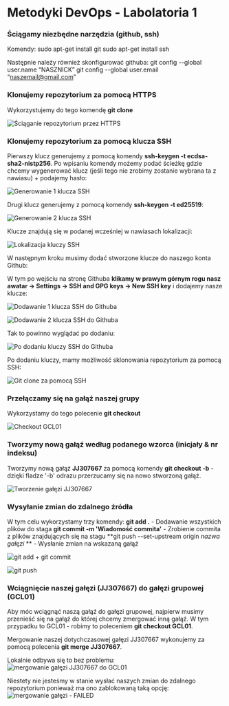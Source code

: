 # Metodyki DevOps - Labolatoria 1

### Ściągamy niezbędne narzędzia (github, ssh)
Komendy:
sudo apt-get install git
sudo apt-get install ssh

Następnie należy również skonfigurować githuba:
git config --global user.name “NASZNICK”
git config --global user.email “naszemail@gmail.com”

### Klonujemy repozytorium za pomocą HTTPS

Wykorzystujemy do tego komendę **git clone**

![Ściąganie repozytorium przez HTTPS](screenshots/1.PNG)

### Klonujemy repozytorium za pomocą klucza SSH

Pierwszy klucz generujemy z pomocą komendy **ssh-keygen -t ecdsa-sha2-nistp256**. Po wpisaniu komendy możemy podać ścieżkę gdzie chcemy wygenerować klucz (jeśli tego nie zrobimy zostanie wybrana ta z nawiasu) + podajemy hasło:

![Generowanie 1 klucza SSH](screenshots/2.PNG)

Drugi klucz generujemy z pomocą komendy **ssh-keygen -t ed25519**:

![Generowanie 2 klucza SSH](screenshots/3.PNG)

Klucze znajdują się w podanej wcześniej w nawiasach lokalizacji:

![Lokalizacja kluczy SSH](screenshots/4.PNG)

W następnym kroku musimy dodać stworzone klucze do naszego konta Github:

W tym po wejściu na stronę Githuba **klikamy w prawym górnym rogu nasz awatar -> Settings -> SSH and GPG keys -> New SSH key** i dodajemy nasze klucze:

![Dodawanie 1 klucza SSH do Githuba](screenshots/5.PNG)

![Dodawanie 2 klucza SSH do Githuba](screenshots/6.PNG)

Tak to powinno wyglądać po dodaniu:

![Po dodaniu kluczy SSH do Githuba](screenshots/7.PNG)

Po dodaniu kluczy, mamy możliwość sklonowania repozytorium za pomocą SSH:

![Git clone za pomocą SSH](screenshots/8.PNG)

### Przełączamy się na gałąź naszej grupy
Wykorzystamy do tego polecenie **git checkout**

![Checkout GCL01](screenshots/9.PNG)

### Tworzymy nową gałąź według podanego wzorca (inicjały & nr indeksu)

Tworzymy nową gałąź **JJ307667** za pomocą komendy **git checkout -b** - dzięki fladze '-b' odrazu przerzucamy się na nowo stworzoną gałąź.

![Tworzenie gałęzi JJ307667](screenshots/10.PNG)

### Wysyłanie zmian do zdalnego źródła

W tym celu wykorzystamy trzy komendy:
**git add .** - Dodawanie wszystkich plików do staga
**git commit -m 'Wiadomość commita'** - Zrobienie commita z plików znajdujących się na stagu
**git push --set-upstream origin *nazwa gałęzi* ** - Wysłanie zmian na wskazaną gałąź

![git add + git commit](screenshots/11.PNG)

![git push](screenshots/12.PNG)


### Wciągnięcie naszej gałęzi (JJ307667) do gałęzi grupowej (GCL01)

Aby móc wciągnąć naszą gałąź do gałęzi grupowej, najpierw musimy przenieść się na gałąź do której chcemy zmergować inną gałąź. W tym przypadku to GCL01 - robimy to poleceniem **git checkout GCL01**.

Mergowanie naszej dotychczasowej gałęzi JJ307667 wykonujemy za pomocą polecenia **git merge JJ307667**.

Lokalnie odbywa się to bez problemu:
![mergowanie gałęzi JJ307667 do GCL01](screenshots/13.PNG)

Niestety nie jesteśmy w stanie wysłać naszych zmian do zdalnego repozytorium ponieważ ma ono zablokowaną taką opcję:
![mergowanie gałęzi - FAILED](screenshots/14.PNG)
